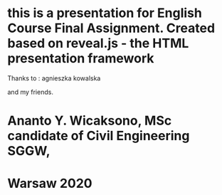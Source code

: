 # this is a presentation for English Course Final Assignment. Created based on reveal.js - the HTML presentation framework

Thanks to :
agnieszka kowalska

and my friends.


# Ananto Y. Wicaksono, MSc candidate of Civil Engineering SGGW,

# Warsaw 2020